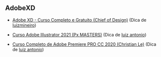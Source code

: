 ## AdobeXD

- [Adobe XD - Curso Completo e Gratuito (Chief of Design)](https://youtube.com/playlist?list=PLwgL9IEA0PxUYkGL6N4bsQitv16uMwNV8) (Dica de [luizmineiro](https://github.com/luizmineiro))

- [Curso Adobe Illustrator 2021 (Px MASTERS)](https://www.youtube.com/playlist?list=PLquSXjlsANIVRu6rqy7kfCmFTkE6uwENY) (Dica de [luiz antonio](https://github.com/LuizAnt201))

- [Curso Completo de Adobe Premiere PRO CC 2020 (Christian Le)](https://www.youtube.com/watch?v=_eORi-4zy4c&list=PLEmHjH7HPlQ4QHwxZ72MXVwpylU59WReT) (Dica de [luiz antonio](https://github.com/LuizAnt201))
